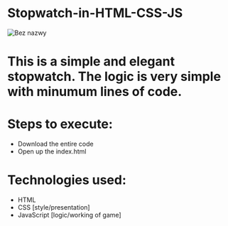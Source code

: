 # Stopwatch-in-HTML-CSS-JS

![Bez nazwy](https://user-images.githubusercontent.com/105738321/173677396-550302ed-f3ae-4d1b-ab2d-db982c1ca2e2.png)

# This is a simple and elegant stopwatch. The logic is very simple with minumum lines of code.

# Steps to execute:
- Download the entire code
- Open up the index.html

# Technologies used:
- HTML
- CSS [style/presentation]
- JavaScript [logic/working of game]
